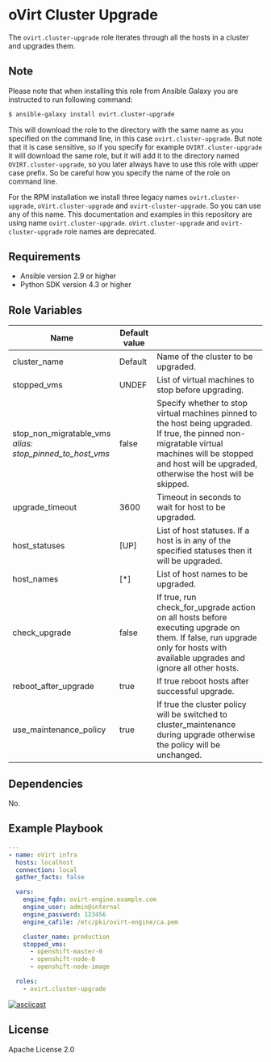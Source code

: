 oVirt Cluster Upgrade
=========

The `ovirt.cluster-upgrade` role iterates through all the hosts in a cluster and upgrades them.

Note
----
Please note that when installing this role from Ansible Galaxy you are instructed to run following command:

```bash
$ ansible-galaxy install ovirt.cluster-upgrade
```

This will download the role to the directory with the same name as you specified on the
command line, in this case `ovirt.cluster-upgrade`. But note that it is case sensitive, so if you specify
for example `OVIRT.cluster-upgrade` it will download the same role, but it will add it to the directory named
`OVIRT.cluster-upgrade`, so you later always have to use this role with upper case prefix. So be careful how
you specify the name of the role on command line.

For the RPM installation we install three legacy names `ovirt.cluster-upgrade`, `oVirt.cluster-upgrade` and `ovirt-cluster-upgrade`.
So you can use any of this name. This documentation and examples in this repository are using name `ovirt.cluster-upgrade`.
`oVirt.cluster-upgrade` and `ovirt-cluster-upgrade` role names are deprecated.

Requirements
------------

 * Ansible version 2.9 or higher
 * Python SDK version 4.3 or higher

Role Variables
--------------

| Name                    | Default value         |                                                     |
|-------------------------|-----------------------|-----------------------------------------------------|
| cluster_name            | Default               | Name of the cluster to be upgraded.                 |
| stopped_vms             | UNDEF                 | List of virtual machines to stop before upgrading.      |
| stop_non_migratable_vms <br/> <i>alias: stop_pinned_to_host_vms</i>  | false                 | Specify whether to stop virtual machines pinned to the host being upgraded. If true, the pinned non-migratable virtual machines will be stopped and host will be upgraded, otherwise the host will be skipped. |
| upgrade_timeout         | 3600                  | Timeout in seconds to wait for host to be upgraded. |
| host_statuses           | [UP]                  | List of host statuses. If a host is in any of the specified statuses then it will be upgraded. |
| host_names              | [\*]                  | List of host names to be upgraded.        |
| check_upgrade           | false                 | If true, run check_for_upgrade action on all hosts before executing upgrade on them. If false, run upgrade only for hosts with available upgrades and ignore all other hosts. |
| reboot_after_upgrade    | true                  | If true reboot hosts after successful upgrade. |
| use_maintenance_policy  | true                  | If true the cluster policy will be switched to cluster_maintenance during upgrade otherwise the policy will be unchanged. |

Dependencies
------------

No.

Example Playbook
----------------

```yaml
---
- name: oVirt infra
  hosts: localhost
  connection: local
  gather_facts: false

  vars:
    engine_fqdn: ovirt-engine.example.com
    engine_user: admin@internal
    engine_password: 123456
    engine_cafile: /etc/pki/ovirt-engine/ca.pem

    cluster_name: production
    stopped_vms:
      - openshift-master-0
      - openshift-node-0
      - openshift-node-image

  roles:
    - ovirt.cluster-upgrade
```

[![asciicast](https://asciinema.org/a/122760.png)](https://asciinema.org/a/122760)

License
-------

Apache License 2.0
